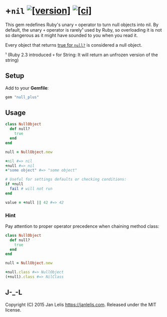 # +`nil` [![[version]](https://badge.fury.io/rb/null_plus.svg)](https://badge.fury.io/rb/null_plus) [![[ci]](https://github.com/janlelis/null_plus/workflows/Test/badge.svg)](https://github.com/janlelis/null_plus/actions?query=workflow%3ATest)

This gem redefines Ruby's unary `+` operator to turn null objects into nil. By default, the unary `+` operator is rarely¹ used by Ruby, so overloading it is not so dangerous as it might have sounded to you when you read it.

Every object that returns [true for `null?`](https://github.com/janlelis/null_question) is considered a null object.

¹ (Ruby 2.3 introduced `+` for String: It will return an unfrozen version of the string)

## Setup

Add to your **Gemfile**:

```ruby
gem "null_plus"
```

## Usage

```ruby
class NullObject
  def null?
    true
  end
end

null = NullObject.new

+nil #=> nil
+null #=> nil
+"some object" #=> "some object"

# Useful for settings defaults or checking conditions:
if +null
  fail # will not run
end

value = +null || 42 #=> 42

```

### Hint

Pay attention to proper operator precedence when chaining method class:

```ruby
class NullObject
  def null?
    true
  end
end

null = NullObject.new

+null.class #=> NullObject
(+null).class #=> NilClass
```

## J-_-L

Copyright (C) 2015 Jan Lelis <https://janlelis.com>. Released under the MIT license.
